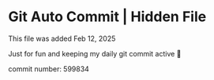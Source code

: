 # Git Auto Commit | Hidden File

This file was added Feb 12, 2025

Just for fun and keeping my daily git commit active 🤪

commit number: 599834
